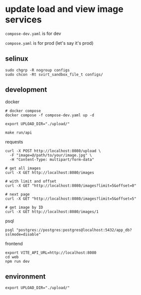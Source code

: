 # update load and view image services

`compose-dev.yaml` is for dev

`compose.yaml` is for prod (let's say it's prod)

## selinux

```shell
sudo chgrp -R nogroup configs
sudo chcon -Rt svirt_sandbox_file_t configs/
```

## development

docker

```shell
# docker compose
docker compose -f compose-dev.yaml up -d

export UPLOAD_DIR="./upload/"

make run/api
```

requests

```shell
curl -X POST http://localhost:8080/upload \
  -F "image=@/path/to/your/image.jpg" \
  -H "Content-Type: multipart/form-data"

# get all images
curl -X GET http://localhost:8080/images

# with limit and offset
curl -X GET "http://localhost:8080/images?limit=5&offset=0"

# next page
curl -X GET "http://localhost:8080/images?limit=5&offset=5"

# get image by ID
curl -X GET http://localhost:8080/images/1
```

psql

```shell
psql "postgres://postgres:postgres@localhost:5432/app_db?sslmode=disable"
```

frontend

```shell
export VITE_API_URL=http://localhost:8080
cd web
npm run dev
```

## environment

```shell
export UPLOAD_DIR="./upload/"
```
